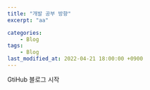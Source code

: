 ```yaml
---
title: "개발 공부 방향"
excerpt: "aa"

categories:
    - Blog
tags:
    - Blog
last_modified_at: 2022-04-21 18:00:00 +0900
---
```


GtiHub 블로그 시작